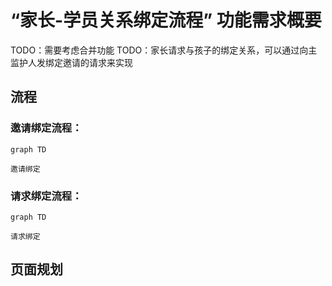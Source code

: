 # “家长-学员关系绑定流程” 功能需求概要

TODO：需要考虑合并功能
TODO：家长请求与孩子的绑定关系，可以通过向主监护人发绑定邀请的请求来实现

## 流程

### 邀请绑定流程：

```mermaid
graph TD

邀请绑定

```

### 请求绑定流程：

```mermaid
graph TD

请求绑定

```

## 页面规划

### 
<!--stackedit_data:
eyJoaXN0b3J5IjpbMTgxMTgwNzg2NiwtOTY3MDc3MzcyLDEzOD
UxNzQwNjMsLTEwNzQ5OTQzODksMTM4NTE3NDA2M119
-->